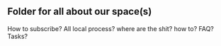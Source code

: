 ## Folder for all about our space(s)

How to subscribe? All local process? where are the shit? how to? FAQ? Tasks?

